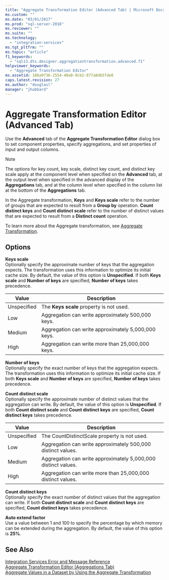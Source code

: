 ```yaml
---
title: "Aggregate Transformation Editor (Advanced Tab) | Microsoft Docs"
ms.custom: ""
ms.date: "03/01/2017"
ms.prod: "sql-server-2016"
ms.reviewer: ""
ms.suite: ""
ms.technology: 
  - "integration-services"
ms.tgt_pltfrm: ""
ms.topic: "article"
f1_keywords: 
  - "sql13.dts.designer.aggregationtransformation.advanced.f1"
helpviewer_keywords: 
  - "Aggregate Transformation Editor"
ms.assetid: 186a9736-2554-40a0-9cb2-877a8db5fde8
caps.latest.revision: 27
ms.author: "douglasl"
manager: "jhubbard"
---
```

# Aggregate Transformation Editor (Advanced Tab)
  Use the **Advanced** tab of the **Aggregate Transformation Editor** dialog box to set component properties, specify aggregations, and set properties of input and output columns.  
  
> [!NOTE]  
>  The options for key count, key scale, distinct key count, and distinct key scale apply at the component level when specified on the **Advanced** tab, at the output level when specified in the advanced display of the **Aggregations** tab, and at the column level when specified in the column list at the bottom of the **Aggregations** tab.  
>   
>  In the Aggregate transformation, **Keys** and **Keys scale** refer to the number of groups that are expected to result from a **Group by** operation. **Count distinct keys** and **Count distinct scale** refer to the number of distinct values that are expected to result from a **Distinct count** operation.  
  
 To learn more about the Aggregate transformation, see [Aggregate Transformation](../../../integration-services/data-flow/transformations/aggregate-transformation.md).  
  
## Options  
 **Keys scale**  
 Optionally specify the approximate number of keys that the aggregation expects. The transformation uses this information to optimize its initial cache size. By default, the value of this option is **Unspecified**. If both **Keys scale** and **Number of keys** are specified, **Number of keys** takes precedence.  
  
|Value|Description|  
|-----------|-----------------|  
|Unspecified|The **Keys scale** property is not used.|  
|Low|Aggregation can write approximately 500,000 keys.|  
|Medium|Aggregation can write approximately 5,000,000 keys.|  
|High|Aggregation can write more than 25,000,000 keys.|  
  
 **Number of keys**  
 Optionally specify the exact number of keys that the aggregation expects. The transformation uses this information to optimize its initial cache size. If both **Keys scale** and **Number of keys** are specified, **Number of keys** takes precedence.  
  
 **Count distinct scale**  
 Optionally specify the approximate number of distinct values that the aggregation can write. By default, the value of this option is **Unspecified**. If both **Count distinct scale** and **Count distinct keys** are specified, **Count distinct keys** takes precedence.  
  
|Value|Description|  
|-----------|-----------------|  
|Unspecified|The CountDistinctScale property is not used.|  
|Low|Aggregation can write approximately 500,000 distinct values.|  
|Medium|Aggregation can write approximately 5,000,000 distinct values.|  
|High|Aggregation can write more than 25,000,000 distinct values.|  
  
 **Count distinct keys**  
 Optionally specify the exact number of distinct values that the aggregation can write. If both **Count distinct scale** and **Count distinct keys** are specified, **Count distinct keys** takes precedence.  
  
 **Auto extend factor**  
 Use a value between 1 and 100 to specify the percentage by which memory can be extended during the aggregation. By default, the value of this option is **25%**.  
  
## See Also  
 [Integration Services Error and Message Reference](../../../integration-services/integration-services-error-and-message-reference.md)   
 [Aggregate Transformation Editor &#40;Aggregations Tab&#41;](../../../integration-services/data-flow/transformations/aggregate-transformation-editor-aggregations-tab.md)   
 [Aggregate Values in a Dataset by Using the Aggregate Transformation](../../../integration-services/data-flow/transformations/aggregate-values-in-a-dataset-by-using-the-aggregate-transformation.md)  
  
  